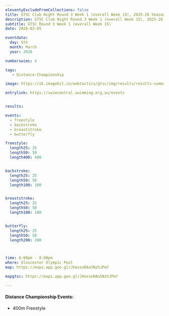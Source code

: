 ```yaml
--- 
eleventyExcludeFromCollections: false
title: GTSC Club Night Round 3 Week 1 (overall Week 15), 2025-26 Season
description: GTSC Club Night Round 3 Week 1 (overall Week 15), 2025-26 Season
subtitle: GTSC Round 3 Week 1 (overall Week 15)
date: 2026-03-05

eventdate:
  day: 5th
  month: March
  year: 2026

numberswims: 4

tags:
   - Distance-Championship

image: https://ik.imagekit.io/webtactics/gtsc/img/results/results-summary-15.jpg

entrylink: https://swimcentral.swimming.org.au/events


results: 

events:
  - freestyle
  - backstroke
  - breaststroke
  - butterfly

freestyle:
  length25: 25
  length50: 50
  length400: 400


backstroke:
  length25: 25
  length50: 50
  length100: 100


breaststroke:
  length25: 25
  length50: 50
  length100: 100


butterfly:
  length25: 25
  length50: 50
  length200: 200



time: 6:00pm - 8:00pm
where: Gloucester Olympic Pool
map: https://maps.app.goo.gl/JXexsoRAoSNzhJPm7

mapgtsc: https://maps.app.goo.gl/JXexsoRAoSNzhJPm7

---
```

<h4>Distance Championship Events:</h4>
<ul>
<li>400m Freestyle</li>
</ul>
<div class="tworemdotteddivider"></div>